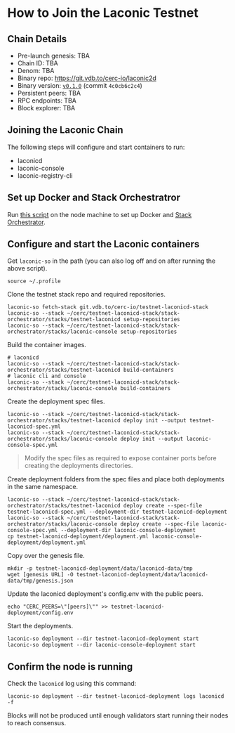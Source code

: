 # How to Join the Laconic Testnet 

## Chain Details

* Pre-launch genesis: TBA
* Chain ID: TBA
* Denom: TBA
* Binary repo: https://git.vdb.to/cerc-io/laconic2d
* Binary version: [`v0.1.0`](https://git.vdb.to/cerc-io/laconic2d/releases/tag/v0.1.0) (commit `4c0cb6c2c4`)
* Persistent peers: TBA
* RPC endpoints: TBA
* Block explorer: TBA

## Joining the Laconic Chain

The following steps will configure and start containers to run:
* laconicd
* laconic-console
* laconic-registry-cli

## Set up Docker and Stack Orchestratror

Run [this script](https://raw.githubusercontent.com/cerc-io/stack-orchestrator/main/scripts/quick-install-linux.sh) on the node machine to set up Docker and [Stack Orchestrator](https://git.vdb.to/cerc-io/stack-orchestrator).

## Configure and start the Laconic containers

Get `laconic-so` in the path (you can also log off and on after running the above script).
```
source ~/.profile
```

Clone the testnet stack repo and required repositories.
```
laconic-so fetch-stack git.vdb.to/cerc-io/testnet-laconicd-stack
laconic-so --stack ~/cerc/testnet-laconicd-stack/stack-orchestrator/stacks/testnet-laconicd setup-repositories
laconic-so --stack ~/cerc/testnet-laconicd-stack/stack-orchestrator/stacks/laconic-console setup-repositories
```
Build the container images.
```
# laconicd
laconic-so --stack ~/cerc/testnet-laconicd-stack/stack-orchestrator/stacks/testnet-laconicd build-containers
# laconic cli and console
laconic-so --stack ~/cerc/testnet-laconicd-stack/stack-orchestrator/stacks/laconic-console build-containers
```

Create the deployment spec files.
```
laconic-so --stack ~/cerc/testnet-laconicd-stack/stack-orchestrator/stacks/testnet-laconicd deploy init --output testnet-laconicd-spec.yml
laconic-so --stack ~/cerc/testnet-laconicd-stack/stack-orchestrator/stacks/laconic-console deploy init --output laconic-console-spec.yml
```
> Modify the spec files as required to expose container ports before creating the deployments directories.

Create deployment folders from the spec files and place both deployments in the same namespace.
```
laconic-so --stack ~/cerc/testnet-laconicd-stack/stack-orchestrator/stacks/testnet-laconicd deploy create --spec-file testnet-laconicd-spec.yml --deployment-dir testnet-laconicd-deployment
laconic-so --stack ~/cerc/testnet-laconicd-stack/stack-orchestrator/stacks/laconic-console deploy create --spec-file laconic-console-spec.yml --deployment-dir laconic-console-deployment
cp testnet-laconicd-deployment/deployment.yml laconic-console-deployment/deployment.yml
```

Copy over the genesis file.
```
mkdir -p testnet-laconicd-deployment/data/laconicd-data/tmp
wget [genesis URL] -O testnet-laconicd-deployment/data/laconicd-data/tmp/genesis.json
```

Update the laconicd deployment's config.env with the public peers.
```
echo "CERC_PEERS=\"[peers]\"" >> testnet-laconicd-deployment/config.env
```

Start the deployments.
```
laconic-so deployment --dir testnet-laconicd-deployment start
laconic-so deployment --dir laconic-console-deployment start
```

## Confirm the node is running

Check the `laconicd` log using this command:
```
laconic-so deployment --dir testnet-laconicd-deployment logs laconicd -f
```
Blocks will not be produced until enough validators start running their nodes to reach consensus.
